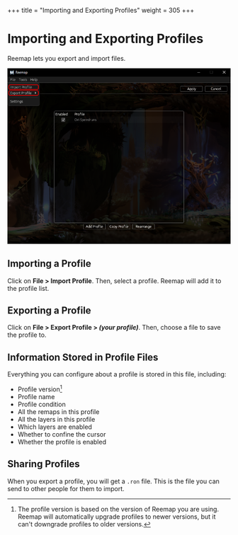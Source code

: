+++
title = "Importing and Exporting Profiles"
weight = 305
+++

# Importing and Exporting Profiles

Reemap lets you export and import files.

![screenshot](/images/tutorial/files.png)

## Importing a Profile

Click on **File > Import Profile**. Then, select a profile. Reemap will add it to the profile list.

## Exporting a Profile

Click on **File > Export Profile > *(your profile)***. Then, choose a file to save the profile to.

## Information Stored in Profile Files

Everything you can configure about a profile is stored in this file, including:

- Profile version[^1]
- Profile name
- Profile condition
- All the remaps in this profile
- All the layers in this profile
- Which layers are enabled
- Whether to confine the cursor
- Whether the profile is enabled

## Sharing Profiles

When you export a profile, you will get a `.ron` file. This is the file you can send to other people
for them to import.

[^1]: The profile version is based on the version of Reemap you are using.
Reemap will automatically upgrade profiles to newer versions, but it can't downgrade profiles to
older versions.
